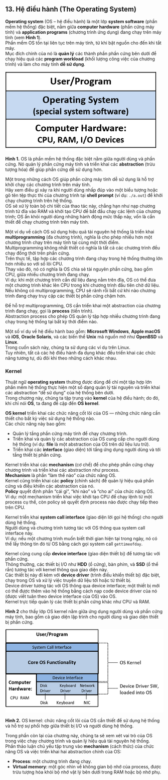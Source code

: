 ## 13. Hệ điều hành (The Operating System)

**Operating system** (OS – hệ điều hành) là một lớp **system software** (phần mềm hệ thống) đặc biệt, nằm giữa **computer hardware** (phần cứng máy tính) và **application programs** (chương trình ứng dụng) đang chạy trên máy tính (xem **Hình 1**).  
Phần mềm OS tồn tại liên tục trên máy tính, từ khi bật nguồn cho đến khi tắt máy.  
Mục đích chính của nó là **quản lý** các thành phần phần cứng bên dưới để chạy hiệu quả các **program workload** (khối lượng công việc của chương trình) và làm cho máy tính **dễ sử dụng**.

![The OS sits between the user and the HW](_images/os.png)

**Hình 1.** OS là phần mềm hệ thống đặc biệt nằm giữa người dùng và phần cứng. Nó quản lý phần cứng máy tính và triển khai các **abstraction** (trừu tượng hóa) để giúp phần cứng dễ sử dụng hơn.

Một trong những cách OS giúp phần cứng máy tính dễ sử dụng là hỗ trợ khởi chạy các chương trình trên máy tính.  
Hãy xem điều gì xảy ra khi người dùng nhấp đúp vào một biểu tượng hoặc gõ tên tệp thực thi của chương trình tại **shell prompt** (ví dụ: `./a.out`) để khởi chạy chương trình trên hệ thống.  
OS sẽ xử lý toàn bộ chi tiết của thao tác này, chẳng hạn như nạp chương trình từ đĩa vào RAM và khởi tạo CPU để bắt đầu chạy các lệnh của chương trình; OS ẩn khỏi người dùng những hành động mức thấp này, vốn là cần thiết để chạy chương trình trên máy tính.

Một ví dụ về cách OS sử dụng hiệu quả tài nguyên hệ thống là triển khai **multiprogramming** (đa chương trình), nghĩa là cho phép nhiều hơn một chương trình chạy trên máy tính tại cùng một thời điểm.  
Multiprogramming không nhất thiết có nghĩa là tất cả các chương trình đều chạy đồng thời trên phần cứng.  
Trên thực tế, tập hợp các chương trình đang chạy trong hệ thống thường lớn hơn nhiều so với số lõi CPU.  
Thay vào đó, nó có nghĩa là OS chia sẻ tài nguyên phần cứng, bao gồm CPU, giữa nhiều chương trình đang chạy.  
Ví dụ: khi một chương trình cần dữ liệu đang nằm trên đĩa, OS có thể đưa một chương trình khác lên CPU trong khi chương trình đầu tiên chờ dữ liệu.  
Nếu không có multiprogramming, CPU sẽ rảnh rỗi bất cứ khi nào chương trình đang chạy truy cập các thiết bị phần cứng chậm hơn.  

Để hỗ trợ multiprogramming, OS cần triển khai một abstraction của chương trình đang chạy, gọi là **process** (tiến trình).  
Abstraction process cho phép OS quản lý tập hợp nhiều chương trình đang chạy trong hệ thống tại bất kỳ thời điểm nào.

Một số ví dụ về hệ điều hành bao gồm: **Microsoft Windows**, **Apple macOS** và **iOS**, **Oracle Solaris**, và các biến thể **Unix** mã nguồn mở như **OpenBSD** và **Linux**.  
Trong cuốn sách này, chúng ta sử dụng các ví dụ trên Linux.  
Tuy nhiên, tất cả các hệ điều hành đa dụng khác đều triển khai các chức năng tương tự, dù đôi khi theo những cách khác nhau.

### Kernel

Thuật ngữ **operating system** thường được dùng để chỉ một tập hợp lớn phần mềm hệ thống thực hiện một số dạng quản lý tài nguyên và triển khai các abstraction “dễ sử dụng” của hệ thống bên dưới.  
Trong chương này, chúng ta tập trung vào **kernel** của hệ điều hành; do đó, khi chỉ nói **OS**, ta đang đề cập đến **OS kernel**.

**OS kernel** triển khai các chức năng cốt lõi của OS — những chức năng cần thiết cho bất kỳ việc sử dụng hệ thống nào.  
Các chức năng này bao gồm:

- Quản lý tầng phần cứng máy tính để chạy chương trình.
- Triển khai và quản lý các abstraction của OS cung cấp cho người dùng hệ thống (ví dụ: **file** là một abstraction của OS trên dữ liệu lưu trữ).
- Triển khai các **interface** (giao diện) tới tầng ứng dụng người dùng và tới tầng thiết bị phần cứng.

Kernel triển khai các **mechanism** (cơ chế) để cho phép phần cứng chạy chương trình và triển khai các abstraction như process.  
**Mechanism** là phần “làm thế nào” của chức năng OS.  
Kernel cũng triển khai các **policy** (chính sách) để quản lý hiệu quả phần cứng và điều khiển các abstraction của nó.  
**Policy** quyết định phần “cái gì”, “khi nào” và “cho ai” của chức năng OS.  
Ví dụ: một mechanism triển khai việc khởi tạo CPU để chạy lệnh từ một process cụ thể, còn policy sẽ quyết định process nào được chạy tiếp theo trên CPU.

Kernel triển khai **system call interface** (giao diện lời gọi hệ thống) cho người dùng hệ thống.  
Người dùng và chương trình tương tác với OS thông qua system call interface này.  
Ví dụ: nếu một chương trình muốn biết thời gian hiện tại trong ngày, nó có thể lấy thông tin đó từ OS bằng cách gọi system call `gettimeofday`.

Kernel cũng cung cấp **device interface** (giao diện thiết bị) để tương tác với phần cứng.  
Thông thường, các thiết bị I/O như **HDD** (ổ cứng), bàn phím, và **SSD** (ổ thể rắn) tương tác với kernel thông qua giao diện này.  
Các thiết bị này đi kèm với **device driver** (trình điều khiển thiết bị) đặc biệt, chạy trong OS và xử lý việc truyền dữ liệu tới hoặc từ thiết bị.  
Device driver tương tác với OS thông qua device interface; một thiết bị mới có thể được thêm vào hệ thống bằng cách nạp code device driver của nó (được viết tuân theo device interface của OS) vào OS.  
Kernel trực tiếp quản lý các thiết bị phần cứng khác như CPU và RAM.  

**Hình 2** cho thấy lớp OS kernel nằm giữa ứng dụng người dùng và phần cứng máy tính, bao gồm cả giao diện lập trình cho người dùng và giao diện thiết bị phần cứng.

![OS kernel implements an interface to applications and to hardware devices](_images/osinterfaces.png)

**Hình 2.** OS kernel: chức năng cốt lõi của OS cần thiết để sử dụng hệ thống và hỗ trợ sự phối hợp giữa thiết bị I/O và người dùng hệ thống.

Trong phần còn lại của chương này, chúng ta sẽ xem xét vai trò của OS trong việc chạy chương trình và quản lý hiệu quả tài nguyên hệ thống.  
Phần thảo luận chủ yếu tập trung vào **mechanism** (cách thức) của chức năng OS và việc triển khai hai abstraction chính của OS:

- **Process**: một chương trình đang chạy.
- **Virtual memory**: một góc nhìn về không gian bộ nhớ của process, được trừu tượng hóa khỏi bộ nhớ vật lý bên dưới trong RAM hoặc bộ nhớ phụ.
